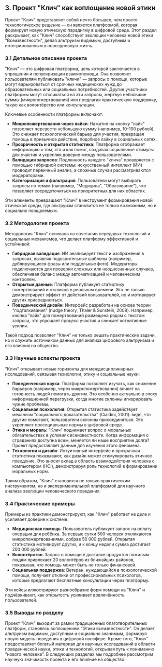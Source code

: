 ## **3. Проект "Клич" как воплощение новой этики**

Проект "Клич" представляет собой нечто большее, чем просто технологическое решение — он является платформой, которая формирует новую этическую парадигму в цифровой среде. Этот раздел раскрывает, как "Клич" способствует эволюции человека новой этики "Всеизвестности", делая альтруизм видимым, доступным и интегрированным в повседневную жизнь.

### **3.1 Детальное описание проекта**

"Клич" — это цифровая платформа, цель которой заключается в упрощении и популяризации взаимопомощи. Она позволяет пользователям публиковать "кличи" — запросы о помощи, которые могут варьироваться от срочных медицинских нужд до образовательных или социальных потребностей. Другие участники платформы могут откликаться на эти запросы, жертвуя небольшие суммы (микропожертвования) или предлагая практическую поддержку, такую как волонтёрство или консультации.

Ключевые особенности платформы включают:

- **Микропожертвования через лайки**: Нажатие на кнопку "лайк" позволяет перевести небольшую сумму (например, 10-100 рублей). Это снижает психологический барьер для участия, превращая помощь в привычное действие, подобное лайку в социальных сетях.
- **Прозрачность и открытая статистика**: Платформа отображает информацию о том, кто и как помог, создавая социальные стимулы для участия и укрепляя доверие между пользователями.
- **Валидация запросов**: Подлинность каждого "клича" проверяется с помощью гибридной системы: искусственный интеллект (ИИ) проводит первичный анализ, а сложные случаи рассматриваются модераторами.
- **Категоризация и фильтрация**: Пользователи могут выбирать запросы по темам (например, "Медицина", "Образование"), что позволяет сосредоточиться на приоритетных для них областях.

Эти элементы превращают "Клич" в инструмент формирования новой этической среды, где альтруизм становится не только возможным, но и социально поощряемым.

### **3.2 Методология проекта**

Методология "Клич" основана на сочетании передовых технологий и социальных механизмов, что делает платформу эффективной и устойчивой:

- **Гибридная валидация**: ИИ анализирует текст и изображения в запросах, выявляя подозрительные шаблоны (например, дублирующиеся фразы или поддельные фото). Модераторы подключаются для проверки сложных или неоднозначных случаев, обеспечивая баланс между автоматизацией и человеческим контролем.
- **Открытые данные**: Платформа публикует статистику пожертвований и откликов в реальном времени. Это не только демонстрирует эффект от действий пользователей, но и мотивирует других присоединяться.
- **Поведенческий дизайн**: Интерфейс разработан на основе теории "подталкивания" (nudge theory, Thaler & Sunstein, 2008). Например, кнопка "лайк" для пожертвований размещена рядом с текстом запроса, что упрощает процесс участия и снижает когнитивные усилия.

Такой подход позволяет "Клич" не только решать практические задачи, но и служить источником данных для анализа цифрового альтруизма и его влияния на общество.

### **3.3 Научные аспекты проекта**

"Клич" открывает новые горизонты для междисциплинарных исследований, связывая технологии, этику и социальные науки:

- **Поведенческая наука**: Платформа позволяет изучать, как снижение барьеров (например, через микропожертвования) влияет на готовность людей помогать другим. Это особенно актуально в эпоху информационной перегрузки, когда многие склонны игнорировать чужие проблемы.
- **Социальная психология**: Открытая статистика задействует механизм "социального доказательства" (Cialdini, 2001): видя, что другие помогают, пользователи склонны присоединяться. Это укрепляет просоциальные нормы в цифровой среде.
- **Этика и мораль**: "Клич" поднимает вопрос о моральных обязательствах в условиях всеизвестности. Когда информация о страданиях доступна всем, меняется ли наше восприятие долга? Проект предоставляет данные для изучения этого феномена.
- **Технологии и дизайн**: Интуитивный интерфейс и прозрачная статистика показывают, как дизайн может стимулировать этичное поведение. Это вносит вклад в область взаимодействия человека с компьютером (HCI), демонстрируя роль технологий в формировании моральных норм.

Таким образом, "Клич" становится не только практическим инструментом, но и экспериментальной платформой для научного анализа эволюции человеческого поведения.

### **3.4 Практические примеры**

Примеры из практики демонстрируют, как "Клич" работает на деле и усиливает доверие к системе:

- **Медицинская помощь**: Пользователь публикует запрос на оплату операции для ребёнка. За первые сутки 500 человек откликаются микропожертвованиями, собрав 50 000 рублей. Открытая статистика мотивирует других, и к концу недели сумма достигает 200 000 рублей.
- **Волонтёрство**: Запрос о помощи в доставке продуктов пожилым людям привлекает 20 волонтёров из ближайших районов, показывая, что помощь может быть не только финансовой.
- **Социальная поддержка**: Ветеран, нуждающийся в психологической помощи, получает отклики от профессиональных психологов, которые предлагают бесплатные консультации через платформу.

Эти кейсы иллюстрируют разнообразие форм помощи на "Клич" и подчёркивают, как открытость усиливает вовлечённость пользователей.

### **3.5 Выводы по разделу**

Проект "Клич" выходит за рамки традиционных благотворительных платформ, становясь воплощением "Этики всеизвестности". Он делает альтруизм видимым, доступным и социально значимым, формируя новую модель поведения в цифровой ноосфере. Кроме того, "Клич" предоставляет богатый материал для научных исследований в области поведенческой науки, этики и технологий, открывая путь к пониманию "нового человека". В следующих разделах мы подробнее рассмотрим научную значимость проекта и его влияние на общество.
